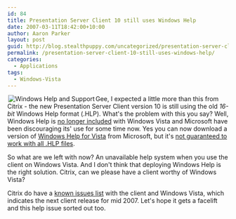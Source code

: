 ```yaml
---
id: 84
title: Presentation Server Client 10 still uses Windows Help
date: 2007-03-11T18:42:00+10:00
author: Aaron Parker
layout: post
guid: http://blog.stealthpuppy.com/uncategorized/presentation-server-client-10-still-uses-windows-help
permalink: /presentation-server-client-10-still-uses-windows-help/
categories:
  - Applications
tags:
  - Windows-Vista
---
```

<img border="0" align="left" src="/images/cs/1000.14.1104.Windows Help and Support.png" hspace="2" alt="Windows Help and Support" title="Windows Help and Support" />Gee, I expected a little more than this from Citrix - the new Presentation Server Client version 10 is still using the old _16-bit_ Windows Help format (.HLP). What's the problem with this you say? Well, Windows Help is [no longer included](http://support.microsoft.com/kb/917607) with Windows Vista and Microsoft have been discouraging its' use for some time now. Yes you can now download a version of [Windows Help for Vista](http://www.microsoft.com/downloads/details.aspx?familyid=6ebcfad9-d3f5-4365-8070-334cd175d4bb&displaylang=en) from Microsoft, but it's [not guaranteed to work with all .HLP files](http://itsvista.com/2007/03/winhelp-for-vista-may-not-provide-the-help-you-need/).

So what are we left with now? An unavailable help system when you use the client on Windows Vista. And I don't think that deploying Windows Help is the right solution. Citrix, can we please have a client worthy of Windows Vista?

Citrix do have a [known issues list](http://support.citrix.com/article/CTX112067) with the client and Windows Vista, which indicates the next client release for mid 2007. Let's hope it gets a facelift and this help issue sorted out too.